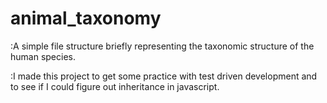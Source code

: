 # animal_taxonomy

:A simple file structure briefly representing the taxonomic structure of the human species.

:I made this project to get some practice with test driven development and to see if I could figure out inheritance in javascript.
